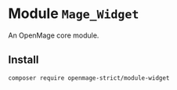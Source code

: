 # Module `Mage_Widget`

An OpenMage core module.

## Install

``` bash
composer require openmage-strict/module-widget
```

